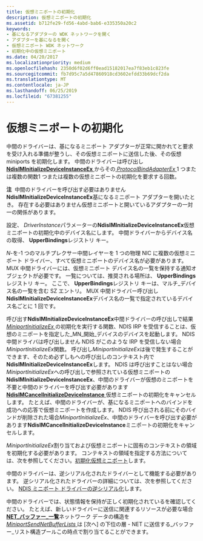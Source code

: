 ```yaml
---
title: 仮想ミニポートの初期化
description: 仮想ミニポートの初期化
ms.assetid: b712fe29-fd56-4abd-bab6-e335350a20c2
keywords:
- 基になるアダプターの WDK ネットワークを開く
- アダプターを基になるを開く
- 仮想ミニポート WDK ネットワーク
- 初期化中の仮想ミニポート
ms.date: 04/20/2017
ms.localizationpriority: medium
ms.openlocfilehash: 2350d6f02d6ff0ead15182017ea7f83eb1c823fe
ms.sourcegitcommit: fb7d95c7a5d47860918cd3602efdd33b69dcf2da
ms.translationtype: MT
ms.contentlocale: ja-JP
ms.lasthandoff: 06/25/2019
ms.locfileid: "67381255"
---
```

# <a name="initializing-virtual-miniports"></a>仮想ミニポートの初期化





中間のドライバーは、基になるミニポート アダプターが正常に開かれてと要求を受け入れる準備が整うし、その仮想ミニポートに送信した後、その仮想 miniports を初期化します。 中間のドライバーは呼び出し[ **NdisIMInitializeDeviceInstanceEx** ](https://docs.microsoft.com/windows-hardware/drivers/ddi/content/ndis/nf-ndis-ndisiminitializedeviceinstanceex)からその[ *ProtocolBindAdapterEx* ](https://docs.microsoft.com/windows-hardware/drivers/ddi/content/ndis/nc-ndis-protocol_bind_adapter_ex) 1 つまたは複数の関数1 つまたは複数の仮想ミニポートの初期化を要求する回数。

**注**  中間のドライバーを呼び出す必要はありません**NdisIMInitializeDeviceInstanceEx**基になるミニポート アダプターを開いたとき。 存在する必要はありません仮想ミニポートと開いているアダプターの一対一の関係があります。

 

設定、 *DriverInstance*パラメーターの**NdisIMInitializeDeviceInstanceEx**仮想ミニポートの初期化中のデバイス名にします。 中間ドライバーからデバイス名の取得、 **UpperBindings**レジストリ キー。

*N*-を-1 つのマルチプレクサー中間レイヤーを 1 つの物理 NIC に複数の仮想ミニポート ドライバー、すべて仮想ミニポートのデバイス名が必要があります。 MUX 中間ドライバーには、仮想ミニポート デバイス名の一覧を保持する通知オブジェクトが必要です。 一覧については、推奨される場所は、 **UpperBindings**レジストリ キー。 ここで、 **UpperBindings**レジストリ キーは、マルチ\_デバイス名の一覧を含む SZ エントリ。 MUX 中間ドライバー呼び出し**NdisIMInitializeDeviceInstanceEx**デバイス名の一覧で指定されているデバイス名ごとに 1 回です。

呼び出す**NdisIMInitializeDeviceInstanceEx**中間ドライバーの呼び出しで結果[ *MiniportInitializeEx* ](https://docs.microsoft.com/windows-hardware/drivers/ddi/content/ndis/nc-ndis-miniport_initialize)の初期化を実行する関数、NDIS IRP を受信することは、仮想のミニポートを指定した\_MN\_開始\_デバイスのデバイスを起動します。 NDIS 中間ドライバは呼び出しません NDIS がこのような IRP を受信しない場合*MiniportInitializeEx*関数。 呼び出し*MiniportInitializeEx*は後で発生することができます、そのため必ずしもへの呼び出しのコンテキスト内で**NdisIMInitializeDeviceInstanceEx**します。 NDIS は呼び出すことはない場合*MiniportInitializeEx*への呼び出しで参照されている仮想ミニポートの**NdisIMInitializeDeviceInstanceEx**、中間のドライバーが仮想のミニポートを不要と中間のドライバーを呼び出す必要があります[ **NdisIMCancelInitializeDeviceInstance** ](https://docs.microsoft.com/windows-hardware/drivers/ddi/content/ndis/nf-ndis-ndisimcancelinitializedeviceinstance)仮想ミニポートの初期化をキャンセルします。 たとえば、中間のドライバーが、基になるミニポートへのバインドを成功への応答で仮想ミニポートを作成します。 NDIS 呼び出される前にそのバインドが削除された場合*MiniportInitializeEx*、中間のドライバーを呼び出す必要があります**NdisIMCancelInitializeDeviceInstance**ミニポートの初期化をキャンセルします。

*MiniportInitializeEx*割り当ておよび仮想ミニポートに固有のコンテキストの領域を初期化する必要があります。 コンテキストの領域を指定する方法については、次を参照してください。[初期化仮想ミニポート](initializing-a-virtual-miniport.md)します。

中間のドライバーは、逆シリアル化されたドライバーとして機能する必要があります。 逆シリアル化されたドライバーの詳細については、次を参照してください。 [NDIS ミニポート ドライバーの逆シリアル化](deserialized-ndis-miniport-drivers.md)します。

中間のドライバーでは、状態情報を保持が正しく初期化されているを確認してください。 たとえば、新しいドライバーに送信に関連するリソースが必要な場合[ **NET\_バッファー\_一覧**](https://docs.microsoft.com/windows-hardware/drivers/ddi/content/ndis/ns-ndis-_net_buffer_list)ネットワーク データの構造を[ *MiniportSendNetBufferLists* ](https://docs.microsoft.com/windows-hardware/drivers/ddi/content/ndis/nc-ndis-miniport_send_net_buffer_lists)は [次へ] の下位の層 - NET に送信する\_バッファー\_リスト構造プールこの時点で割り当てることができます。

 

 





